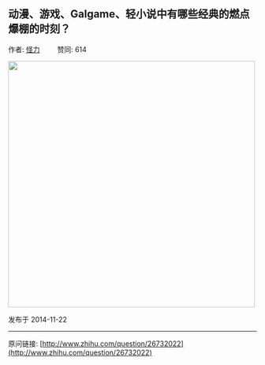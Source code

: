 ## 动漫、游戏、Galgame、轻小说中有哪些经典的燃点爆棚的时刻？

作者: [怪力](http://www.zhihu.com/people/guai-li-15)&nbsp;&nbsp;&nbsp;&nbsp;&nbsp;&nbsp;&nbsp;&nbsp; 赞同: 614


<img data-rawheight="371" data-rawwidth="500" src="http://pic4.zhimg.com/747612101ccb80e70fafc3bc1b6988eb_b.jpg" class="origin_image zh-lightbox-thumb" width="500" data-original="http://pic4.zhimg.com/747612101ccb80e70fafc3bc1b6988eb_r.jpg">



发布于 2014-11-22



---
原问链接: [http://www.zhihu.com/question/26732022](http://www.zhihu.com/question/26732022)
